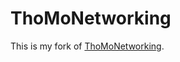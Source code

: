 ThoMoNetworking
===============

This is my fork of [ThoMoNetworking](https://hci.rwth-aachen.de/thomonet). 
